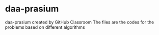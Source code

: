 # daa-prasium
daa-prasium created by GitHub Classroom
The files are the codes for the problems based on different algorithms
